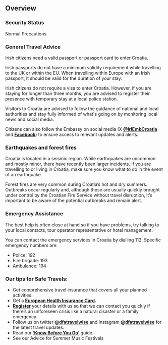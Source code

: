 ## Overview

### **Security Status**

Normal Precautions

### **General Travel Advice**

Irish citizens need a valid passport or passport card to enter Croatia.

Irish passports do not have a minimum validity requirement while travelling to the UK or within the EU. When travelling within Europe with an Irish passport, it should be valid for the duration of your stay.

Irish citizens do not require a visa to enter Croatia. However, if you are staying for longer than three months, you are advised to register their presence with temporary stay at a local police station.

Visitors to Croatia are advised to follow the guidance of national and local authorities and stay fully informed of what's going on by monitoring local news and social media.

Citizens can also follow the Embassy on social media (X [**@IrlEmbCroatia**](https://twitter.com/IrlEmbCroatia) and [**Facebook**](https://www.facebook.com/irlembzagreb)) to ensure access to relevant updates and alerts.

### **Earthquakes and forest fires**

Croatia is located in a seismic region. While earthquakes are uncommon and mostly minor, there have recently been larger incidents. If you are travelling to or living in Croatia, make sure you know what to do in the event of an earthquake.

Forest fires are very common during Croatia’s hot and dry summers. Outbreaks occur regularly and, although these are usually quickly brought under control by the Croatian Fire Service without travel disruption, it’s important to be aware of the potential outbreaks and remain alert.

### **Emergency Assistance**

The best help is often close at hand so if you have problems, try talking to your local contacts, tour operator representative or hotel management.

You can contact the emergency services in Croatia by dialling 112. Specific emergency numbers are:

* Police: 192
* Fire brigade: 193
* Ambulance: 194

### **Our tips for Safe Travels:**

* Get comprehensive travel insurance that covers all your planned activities.
* Get a [**European Health Insurance Card**](http://www.hse.ie/eng/services/list/1/schemes/EHIC/)**.**
* [**Register**](/en/dfa/overseas-travel/citizens-registration/) your details with us so that we can contact you quickly if there’s an unforeseen crisis like a natural disaster or a family emergency.
* Follow us on twitter [**@dfatravelwise**](https://www.twitter.com/DFATravelWise) and Instagram [**@dfatravelwise**](https://www.instagram.com/dfatravelwise/) for the latest travel updates.
* Read our [**‘Know Before You Go’**](/en/dfa/overseas-travel/know-before-you-go-/) guide.
* See our Advice for Summer Music Festivals